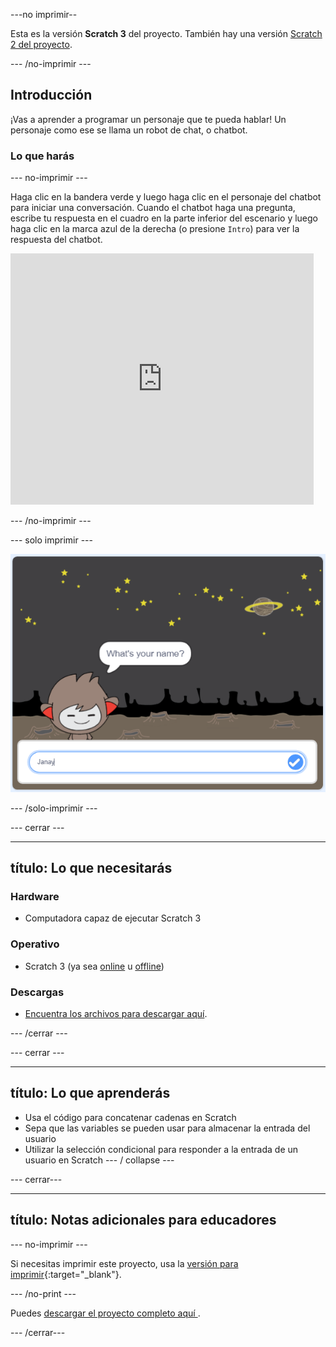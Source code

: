 \---no imprimir--

Esta es la versión **Scratch 3** del proyecto. También hay una versión [Scratch 2 del proyecto](https://projects.raspberrypi.org/en/projects/chatbot-scratch2).

\--- /no-imprimir \---

## Introducción

¡Vas a aprender a programar un personaje que te pueda hablar! Un personaje como ese se llama un robot de chat, o chatbot.

### Lo que harás

\--- no-imprimir \---

Haga clic en la bandera verde y luego haga clic en el personaje del chatbot para iniciar una conversación. Cuando el chatbot haga una pregunta, escribe tu respuesta en el cuadro en la parte inferior del escenario y luego haga clic en la marca azul de la derecha (o presione ` Intro `) para ver la respuesta del chatbot.

<div class="scratch-preview">
  <iframe allowtransparency="true" width="485" height="402" src="https://scratch.mit.edu/projects/embed/248864190/?autostart=false" 
  frameborder="0" scrolling="no"></iframe>
</div>

\--- /no-imprimir \---

\--- solo imprimir \---

![proyecto completo](images/chatbot-preview.png)

\--- /solo-imprimir \---

\--- cerrar \---

* * *

## título: Lo que necesitarás

### Hardware

- Computadora capaz de ejecutar Scratch 3

### Operativo

- Scratch 3 (ya sea [online](https://rpf.io/scratchon) u [offline](https://rpf.io/scratchoff))

### Descargas

- [ Encuentra los archivos para descargar aquí](http://rpf.io/p/en/chatbot-go).

\--- /cerrar \---

\--- cerrar \---

* * *

## título: Lo que aprenderás

- Usa el código para concatenar cadenas en Scratch
- Sepa que las variables se pueden usar para almacenar la entrada del usuario
- Utilizar la selección condicional para responder a la entrada de un usuario en Scratch \--- / collapse \---

\--- cerrar\---

* * *

## título: Notas adicionales para educadores

\--- no-imprimir \---

Si necesitas imprimir este proyecto, usa la [versión para imprimir](https://projects.raspberrypi.org/en/projects/chatbot/print){:target="_blank"}.

\--- /no-print \---

Puedes [ descargar el proyecto completo aquí ](http://rpf.io/p/en/chatbot-get).

\--- /cerrar\---